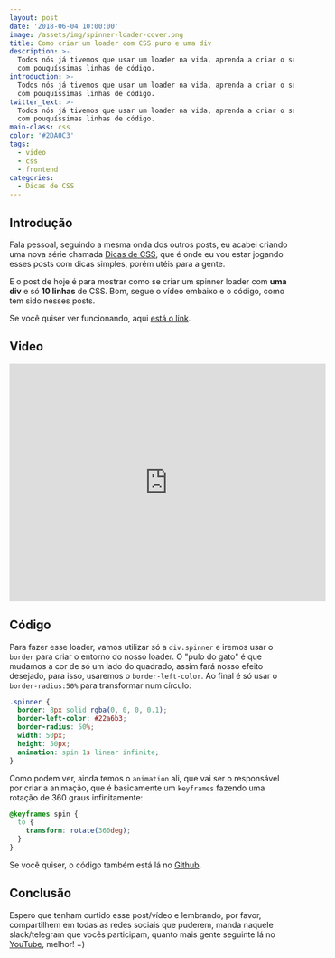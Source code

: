 ```yaml
---
layout: post
date: '2018-06-04 10:00:00'
image: /assets/img/spinner-loader-cover.png
title: Como criar um loader com CSS puro e uma div
description: >-
  Todos nós já tivemos que usar um loader na vida, aprenda a criar o seu do zero
  com pouquíssimas linhas de código.
introduction: >-
  Todos nós já tivemos que usar um loader na vida, aprenda a criar o seu do zero
  com pouquíssimas linhas de código.
twitter_text: >-
  Todos nós já tivemos que usar um loader na vida, aprenda a criar o seu do zero
  com pouquíssimas linhas de código.
main-class: css
color: '#2DA0C3'
tags:
  - video
  - css
  - frontend
categories:
  - Dicas de CSS
---
```


## Introdução

Fala pessoal, seguindo a mesma onda dos outros posts, eu acabei criando uma nova série chamada [Dicas de CSS](https://willianjusten.com.br/series/#dicas-de-css), que é onde eu vou estar jogando esses posts com dicas simples, porém utéis para a gente.

E o post de hoje é para mostrar como se criar um spinner loader com **uma div** e só **10 linhas** de CSS. Bom, segue o vídeo embaixo e o código, como tem sido nesses posts.

Se você quiser ver funcionando, aqui [está o link](https://labs.willianjusten.com.br/spinner-loader/).

## Video

<iframe width="560" height="420" src="https://www.youtube.com/embed/j3rOA1spG8A" frameborder="0" allowfullscreen></iframe>

## Código

Para fazer esse loader, vamos utilizar só a `div.spinner` e iremos usar o `border` para criar o entorno do nosso loader. O "pulo do gato" é que mudamos a cor de só um lado do quadrado, assim fará nosso efeito desejado, para isso, usaremos o `border-left-color`. Ao final é só usar o `border-radius:50%` para transformar num círculo:

```css
.spinner {
  border: 8px solid rgba(0, 0, 0, 0.1);
  border-left-color: #22a6b3;
  border-radius: 50%;
  width: 50px;
  height: 50px;
  animation: spin 1s linear infinite;
}
```

Como podem ver, ainda temos o `animation` ali, que vai ser o responsável por criar a animação, que é basicamente um `keyframes` fazendo uma rotação de 360 graus infinitamente:

```css
@keyframes spin {
  to {
    transform: rotate(360deg);
  }
}
```

Se você quiser, o código também está lá no [Github](https://github.com/willianjusten/labs/blob/gh-pages/spinner-loader/index.html).

## Conclusão

Espero que tenham curtido esse post/vídeo e lembrando, por favor, compartilhem em todas as redes sociais que puderem, manda naquele slack/telegram que vocês participam, quanto mais gente seguinte lá no [YouTube](https://www.youtube.com/WillianJustenCursos?sub_confirmation=1), melhor! =)
